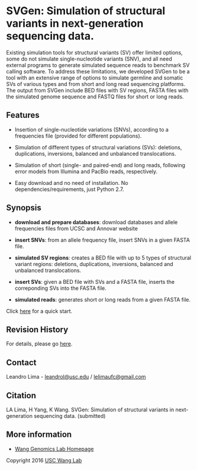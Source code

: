 # SVGen: Simulation of structural variants in next-generation sequencing data.

Existing simulation tools for structural variants (SV) offer limited options, some do not simulate single-nucleotide variants (SNV), and all need external programs to generate simulated sequence reads to benchmark SV calling software. To address these limitations, we developed SVGen to be a tool with an extensive range of options to simulate germline and somatic SVs of various types and from short and long read sequencing platforms. The output from SVGen include BED files with SV regions, FASTA files with the simulated genome sequence and FASTQ files for short or long reads.

## Features

* Insertion of single-nucleotide variations (SNVs), according to a frequencies file (provided for different populations).

* Simulation of different types of structural variations (SVs): deletions, duplications, inversions, balanced and unbalanced translocations.

* Simulation of short (single- and paired-end) and long reads, following error models from Illumina and PacBio reads, respectively.

* Easy download and no need of installation. No dependencies/requirements, just Python 2.7.


## Synopsis

* **download and prepare databases**: download databases and allele frequencies files from UCSC and Annovar website

* **insert SNVs**: from an allele frequency file, insert SNVs in a given FASTA file.

* **simulated SV regions**: creates a BED file with up to 5 types of structural variant regions: deletions, duplications, inversions, balanced and unbalanced translocations.

* **insert SVs**: given a BED file with SVs and a FASTA file, inserts the correponding SVs into the FASTA file.

* **simulated reads**: generates short or long reads from a given FASTA file.

Click [here](https://github.com/WGLab/SVGen/blob/master/docs/TUTORIAL.md) for a quick start.


## Revision History

For details, please go [here](https://github.com/WGLab/SVGen/commits/master).

## Contact

Leandro Lima - leandrol@usc.edu / lelimaufc@gmail.com



<!-- Please join [SVGen users group](https://groups.google.com/forum/#!forum/svgen-users) for updates! -->

## Citation

LA Lima, H Yang, K Wang. SVGen: Simulation of structural variants in next-generation sequencing data. (submitted)


## More information

<!--* [SVGen Homepage](http://svgen.openbioinformatics.org)-->

* [Wang Genomics Lab Homepage](http://genomics.usc.edu)



Copyright 2016 [USC Wang Lab](http://genomics.usc.edu)
